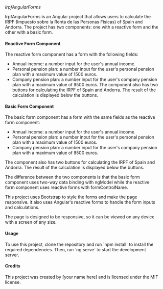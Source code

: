 <em>IrpfAngularForms</em>

IrpfAngularForms is an Angular project that allows users to calculate the IRPF (Impuesto sobre la Renta de las Personas Físicas) of Spain and Andorra. The project has two components: one with a reactive form and the other with a basic form.

<h4>Reactive Form Component</h4>
The reactive form component has a form with the following fields:

- Annual income: a number input for the user's annual income.
- Personal pension plan: a number input for the user's personal pension plan with a maximum value of 1500 euros.
- Company pension plan: a number input for the user's company pension plan with a maximum value of 8500 euros.
The component also has two buttons for calculating the IRPF of Spain and Andorra. The result of the calculation is displayed below the buttons.

<h4>Basic Form Component</h4>
The basic form component has a form with the same fields as the reactive form component:

 - Annual income: a number input for the user's annual income.
- Personal pension plan: a number input for the user's personal pension plan with a maximum value of 1500 euros.
- Company pension plan: a number input for the user's company pension plan with a maximum value of 8500 euros.

The component also has two buttons for calculating the IRPF of Spain and Andorra. The result of the calculation is displayed below the buttons.

The difference between the two components is that the basic form component uses two-way data binding with ngModel while the reactive form component uses reactive forms with formControlName.

This project uses Bootstrap to style the forms and make the page responsive. It also uses Angular's reactive forms to handle the form inputs and calculations.

The page is designed to be responsive, so it can be viewed on any device with a screen of any size.

<h4>Usage</h4>
To use this project, clone the repository and run `npm install` to install the required dependencies. Then, run `ng serve` to start the development server.

<h4>Credits</h4>
This project was created by [your name here] and is licensed under the MIT license.
